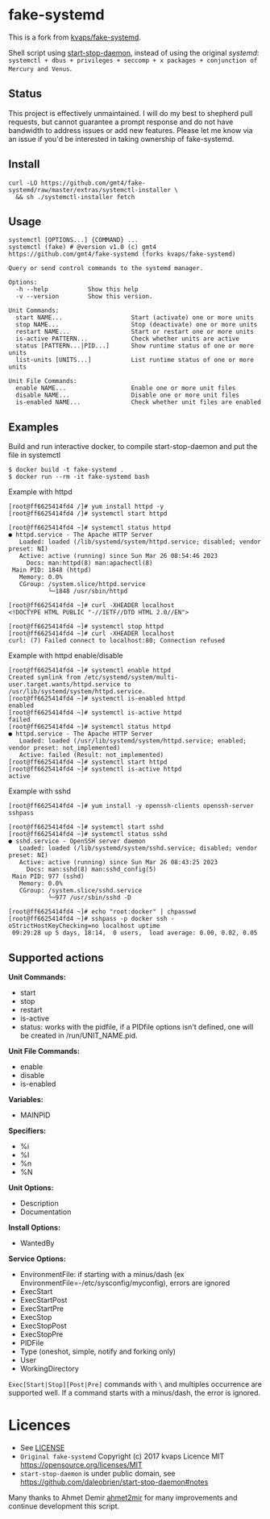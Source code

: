 # fake-systemd

This is a fork from [kvaps/fake-systemd](https://github.com/kvaps/fake-systemd).

Shell script using [start-stop-daemon](https://github.com/daleobrien/start-stop-daemon), instead of using the original *systemd*: `systemctl + dbus + privileges + seccomp + x packages + conjunction of Mercury and Venus`.

## Status

This project is effectively unmaintained. I will do my best to shepherd pull requests, but cannot guarantee a prompt response and do not have bandwidth to address issues or add new features. Please let me know via an issue if you'd be interested in taking ownership of fake-systemd.

## Install

```console
curl -LO https://github.com/gmt4/fake-systemd/raw/master/extras/systemctl-installer \
  && sh ./systemctl-installer fetch
```

## Usage

```console
systemctl [OPTIONS...] {COMMAND} ...
systemctl (fake) # @version v1.0 (c) gmt4 https://github.com/gmt4/fake-systemd (forks kvaps/fake-systemd)

Query or send control commands to the systemd manager.

Options:
  -h --help           Show this help
  -v --version        Show this version.

Unit Commands:
  start NAME...                   Start (activate) one or more units
  stop NAME...                    Stop (deactivate) one or more units
  restart NAME...                 Start or restart one or more units
  is-active PATTERN...            Check whether units are active
  status [PATTERN...|PID...]      Show runtime status of one or more units
  list-units [UNITS...]           List runtime status of one or more units

Unit File Commands:
  enable NAME...                  Enable one or more unit files
  disable NAME...                 Disable one or more unit files
  is-enabled NAME...              Check whether unit files are enabled
```

## Examples

Build and run interactive docker, to compile start-stop-daemon and put the file in systemctl

```console
$ docker build -t fake-systemd .
$ docker run --rm -it fake-systemd bash
```

Example with httpd

```console
[root@ff6625414fd4 /]# yum install httpd -y
[root@ff6625414fd4 /]# systemctl start httpd

[root@ff6625414fd4 ~]# systemctl status httpd
● httpd.service - The Apache HTTP Server
   Loaded: loaded (/lib/systemd/system/httpd.service; disabled; vendor preset: NI)
   Active: active (running) since Sun Mar 26 08:54:46 2023
     Docs: man:httpd(8) man:apachectl(8)
 Main PID: 1848 (httpd)
   Memory: 0.0%
   CGroup: /system.slice/httpd.service
           └─1848 /usr/sbin/httpd

[root@ff6625414fd4 ~]# curl -XHEADER localhost
<!DOCTYPE HTML PUBLIC "-//IETF//DTD HTML 2.0//EN">

[root@ff6625414fd4 ~]# systemctl stop httpd
[root@ff6625414fd4 ~]# curl -XHEADER localhost
curl: (7) Failed connect to localhost:80; Connection refused
```

Example with httpd enable/disable

```console
[root@ff6625414fd4 ~]# systemctl enable httpd
Created symlink from /etc/systemd/system/multi-user.target.wants/httpd.service to /usr/lib/systemd/system/httpd.service.
[root@ff6625414fd4 ~]# systemctl is-enabled httpd
enabled
[root@ff6625414fd4 ~]# systemctl is-active httpd
failed
[root@ff6625414fd4 ~]# systemctl status httpd
● httpd.service - The Apache HTTP Server
   Loaded: loaded (/usr/lib/systemd/system/httpd.service; enabled; vendor preset: not_implemented)
   Active: failed (Result: not_implemented)
[root@ff6625414fd4 ~]# systemctl start httpd
[root@ff6625414fd4 ~]# systemctl is-active httpd
active
```

Example with sshd

```console
[root@ff6625414fd4 ~]# yum install -y openssh-clients openssh-server sshpass

[root@ff6625414fd4 ~]# systemctl start sshd
[root@ff6625414fd4 ~]# systemctl status sshd
● sshd.service - OpenSSH server daemon
   Loaded: loaded (/lib/systemd/system/sshd.service; disabled; vendor preset: NI)
   Active: active (running) since Sun Mar 26 08:43:25 2023
     Docs: man:sshd(8) man:sshd_config(5)
 Main PID: 977 (sshd)
   Memory: 0.0%
   CGroup: /system.slice/sshd.service
           └─977 /usr/sbin/sshd -D

[root@ff6625414fd4 ~]# echo "root:docker" | chpasswd
[root@ff6625414fd4 ~]# sshpass -p docker ssh -oStrictHostKeyChecking=no localhost uptime
 09:29:28 up 5 days, 18:14,  0 users,  load average: 0.00, 0.02, 0.05
```

## Supported actions

**Unit Commands:**

* start
* stop
* restart
* is-active
* status: works with the pidfile,  if a PIDfile options isn't defined, one will be created in /run/UNIT_NAME.pid.

**Unit File Commands:**

* enable
* disable
* is-enabled

**Variables:**

* MAINPID

**Specifiers:**

* %i
* %I
* %n
* %N

**Unit Options:**

* Description
* Documentation

**Install Options:**

* WantedBy

**Service Options:**

* EnvironmentFile: if starting with a minus/dash (ex EnvironmentFile=-/etc/sysconfig/myconfig), errors are ignored
* ExecStart
* ExecStartPost
* ExecStartPre
* ExecStop
* ExecStopPost
* ExecStopPre
* PIDFile
* Type (oneshot, simple, notify and forking only)
* User
* WorkingDirectory

`Exec[Start|Stop][Post|Pre]` commands with `\` and multiples occurrence are supported well.
If a command starts with a minus/dash, the error is ignored.

# Licences

- See [LICENSE](../../blob/master/LICENSE)
- `Original fake-systemd` Copyright (c) 2017 kvaps Licence MIT https://opensource.org/licenses/MIT
- `start-stop-daemon` is under public domain, see https://github.com/daleobrien/start-stop-daemon#notes

Many thanks to Ahmet Demir [ahmet2mir](https://github.com/ahmet2mir) for many improvements and continue development this script.


